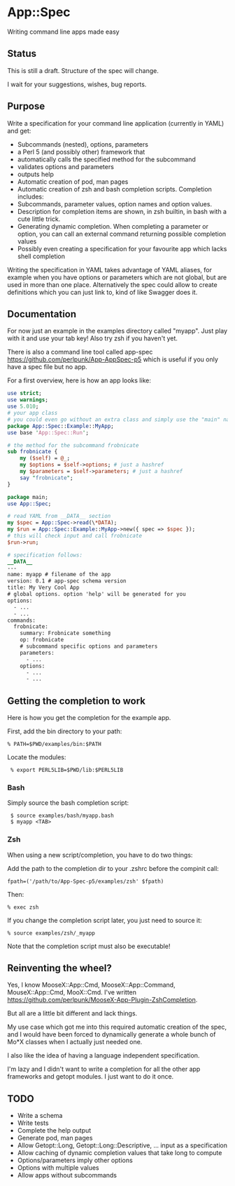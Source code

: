 # App::Spec
Writing command line apps made easy

## Status

This is still a draft. Structure of the spec will change.

I wait for your suggestions, wishes, bug reports.

## Purpose

Write a specification for your command line application (currently in YAML) and get:
* Subcommands (nested), options, parameters
* a Perl 5 (and possibly other) framework that
 * automatically calls the specified method for the subcommand
 * validates options and parameters
 * outputs help
* Automatic creation of pod, man pages
* Automatic creation of zsh and bash completion scripts. Completion includes:
 * Subcommands, parameter values, option names and option values.
 * Description for completion items are shown, in zsh builtin, in bash with a cute little trick.
 * Generating dynamic completion. When completing a parameter or option, you can call an external
 command returning possible completion values
* Possibly even creating a specification for your favourite app which lacks shell completion

Writing the specification in YAML takes advantage of YAML aliases, for example when you have
options or parameters which are not global, but are used in more than one place. Alternatively the
spec could allow to create definitions which you can just link to, kind of like Swagger does it.

## Documentation

For now just an example in the examples directory called "myapp".
Just play with it and use your tab key!
Also try zsh if you haven't yet.

There is also a command line tool called app-spec <https://github.com/perlpunk/App-AppSpec-p5>
which is useful if you only have a spec file but no app.

For a first overview, here is how an app looks like:

```perl
use strict;
use warnings;
use 5.010;
# your app class
# you could even go without an extra class and simply use the "main" namespace
package App::Spec::Example::MyApp;
use base 'App::Spec::Run';

# the method for the subcommand frobnicate
sub frobnicate {
    my ($self) = @_;
    my $options = $self->options; # just a hashref
    my $parameters = $self->parameters; # just a hashref
    say "frobnicate";
}

package main;
use App::Spec;

# read YAML from __DATA__ section
my $spec = App::Spec->read(\*DATA);
my $run = App::Spec::Example::MyApp->new({ spec => $spec });
# this will check input and call frobnicate
$run->run;

# specification follows:
__DATA__
---
name: myapp # filename of the app
version: 0.1 # app-spec schema version
title: My Very Cool App
# global options. option 'help' will be generated for you
options:
  - ...
  - ...
commands:
  frobnicate:
    summary: Frobnicate something
    op: frobnicate
    # subcommand specific options and parameters
    parameters:
      - ...
    options:
      - ...
      - ...
```
## Getting the completion to work

Here is how you get the completion for the example app.

First, add the bin directory to your path:

 `% PATH=$PWD/examples/bin:$PATH`

Locate the modules:

` % export PERL5LIB=$PWD/lib:$PERL5LIB`

### Bash

Simply source the bash completion script:
```
 $ source examples/bash/myapp.bash
 $ myapp <TAB>
```

### Zsh

When using a new script/completion, you have to do two things:

Add the path to the completion dir to your .zshrc before the compinit call:

 `fpath=('/path/to/App-Spec-p5/examples/zsh' $fpath)`

Then:

 `% exec zsh`
 
If you change the completion script later, you just need to source it:

 `% source examples/zsh/_myapp`
 
 Note that the completion script must also be executable!

## Reinventing the wheel?

Yes, I know MooseX::App::Cmd, MooseX::App::Command, MouseX::App::Cmd, MooX::Cmd. I've written https://github.com/perlpunk/MooseX-App-Plugin-ZshCompletion.

But all are a little bit different and lack things.

My use case which got me into this required automatic creation of the spec, and I would have been
forced to dynamically generate a whole bunch of Mo*X classes when I actually just needed one.

I also like the idea of having a language independent specification.

I'm lazy and I didn't want to write a completion for all the other app frameworks and getopt modules.
I just want to do it once. 

## TODO
* Write a schema
* Write tests
* Complete the help output
* Generate pod, man pages
* Allow Getopt::Long, Getopt::Long::Descriptive, ... input as a specification
* Allow caching of dynamic completion values that take long to compute
* Options/parameters imply other options
* Options with multiple values
* Allow apps without subcommands
